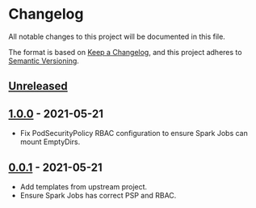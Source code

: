 # Changelog

All notable changes to this project will be documented in this file.

The format is based on [Keep a Changelog](https://keepachangelog.com/en/1.0.0/),
and this project adheres to [Semantic Versioning](https://semver.org/spec/v2.0.0.html).

## [Unreleased]

## [1.0.0] - 2021-05-21

- Fix PodSecurityPolicy RBAC configuration to ensure Spark Jobs can mount EmptyDirs.

## [0.0.1] - 2021-05-21

- Add templates from upstream project.
- Ensure Spark Jobs has correct PSP and RBAC.

[Unreleased]: https://github.com/giantswarm/spark-operator/compare/v1.0.0...HEAD
[1.0.0]: https://github.com/giantswarm/spark-operator/compare/v0.0.1...v1.0.0
[0.0.1]: https://github.com/giantswarm/spark-operator/releases/tag/v0.0.1
